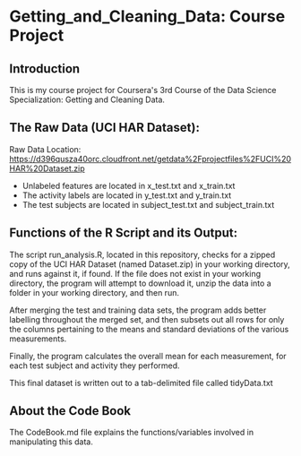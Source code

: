 Getting_and_Cleaning_Data: Course Project
=========================================

Introduction
------------
This is my course project for Coursera's 3rd Course of the Data Science Specialization: Getting and Cleaning Data.


The Raw Data (UCI HAR Dataset):
------------------
Raw Data Location: https://d396qusza40orc.cloudfront.net/getdata%2Fprojectfiles%2FUCI%20HAR%20Dataset.zip 

* Unlabeled features are located in x_test.txt and x_train.txt
* The activity labels are located in y_test.txt and y_train.txt
* The test subjects are located in subject_test.txt and subject_train.txt


Functions of the R Script and its Output:
-----------------------------------------
The script run_analysis.R, located in this repository, checks for a zipped copy of the UCI HAR Dataset (named Dataset.zip) in your working directory, and runs against it, if found.  If the file does not exist in your working directory, the program will attempt to download it, unzip the data into a folder in your working directory, and then run.

After merging the test and training data sets, the program adds better labelling throughout the merged set, and then subsets out all rows for only the columns pertaining to the means and standard deviations of the various measurements.

Finally, the program calculates the overall mean for each measurement, for each test subject and activity they performed. 

This final dataset is written out to a tab-delimited file called tidyData.txt


About the Code Book
-------------------
The CodeBook.md file explains the functions/variables involved in manipulating this data.
